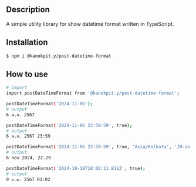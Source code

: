 ## Description

A simple utility library for show datetime format written in TypeScript.

## Installation

```bash
$ npm i @kanokpit.y/post-datetime-format
```

## How to use

```bash
# import
import postDateTimeFormat from '@kanokpit.y/post-datetime-format';
```

```bash
postDateTimeFormat('2024-11-06');
# output
6 พ.ย. 2567

postDateTimeFormat('2024-11-06 23:59:59', true);
# output
6 พ.ย. 2567 23:59

postDateTimeFormat('2024-11-06 23:59:59', true, 'Asia/Kolkata', 'IN-in');
# output
6 nov 2024, 22.29

postDateTimeFormat('2024-10-18T18:02:11.811Z', true);
# output
9 ต.ค. 2567 01:02
```

